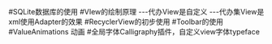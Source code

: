 #SQLite数据库的使用
#VIew的绘制原理
---代办View是自定义
---代办集View是xml使用Adapter的效果
#RecyclerView的初步使用
#Toolbar的使用
#ValueAnimations 动画
#全局字体Calligraphy插件，自定义view字体typeface